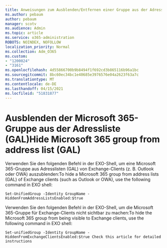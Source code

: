 ```yaml
---
title: Anweisungen zum Ausblenden/Entfernen einer Gruppe aus der Adressliste
ms.author: pebaum
author: pebaum
manager: scotv
ms.audience: Admin
ms.topic: article
ms.service: o365-administration
ROBOTS: NOINDEX, NOFOLLOW
localization_priority: Normal
ms.collection: Adm_O365
ms.custom:
- "1200024"
- "3161"
ms.openlocfilehash: 4d55866700b9b8494f1f692cd3b865116b96a1bc
ms.sourcegitcommit: 8bc60ec34bc1e40685e3976576e04a2623f63a7c
ms.translationtype: MT
ms.contentlocale: de-DE
ms.lasthandoff: 04/15/2021
ms.locfileid: "51831877"
---
```

# <a name="hide-microsoft-365-group-from-address-list-gal"></a><span data-ttu-id="fb5b0-102">Ausblenden der Microsoft 365-Gruppe aus der Adressliste (GAL)</span><span class="sxs-lookup"><span data-stu-id="fb5b0-102">Hide Microsoft 365 group from address list (GAL)</span></span>

<span data-ttu-id="fb5b0-103">Verwenden Sie den folgenden Befehl in der EXO-Shell, um eine Microsoft 365-Gruppe aus Adresslisten (GAL) von Exchange-Clients (z. B. Outlook oder OWA) auszublenden:</span><span class="sxs-lookup"><span data-stu-id="fb5b0-103">To hide a Microsoft 365 group from address lists (GAL) of Exchange clients (such as Outlook or OWA), use the following command in EXO shell:</span></span>

`Set-UnifiedGroup -Identity GroupName -HiddenFromAddressListsEnabled:$true`

<span data-ttu-id="fb5b0-104">Verwenden Sie den folgenden Befehl in der EXO-Shell, um die Microsoft 365-Gruppe für Exchange-Clients nicht sichtbar zu machen:</span><span class="sxs-lookup"><span data-stu-id="fb5b0-104">To hide the Microsoft 365 group from being visible to Exchange clients, use the following command in EXO shell:</span></span>

`Set-unifiedGroup -Identity GroupName -HiddenFromExchangeClientsEnabled:$true
Check this article for detailed instructions`

